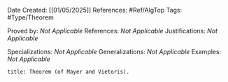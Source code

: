 <div class="topSpace"></div>

Date Created: [[01/05/2025]]
References: #Ref/AlgTop 
Tags: #Type/Theorem 

Proved by: <i>Not Applicable</i>
References: <i>Not Applicable</i>
Justifications: <i>Not Applicable</i>

Specializations: <i>Not Applicable</i>
Generalizations: <i>Not Applicable</i>
Examples: <i>Not Applicable</i>

``` ad-Theorem
title: Theorem (of Mayer and Vietoris).


```
